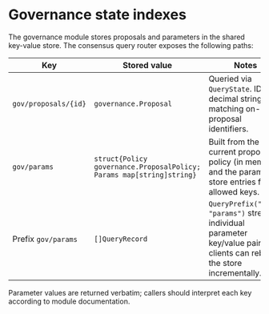 # Governance state indexes

The governance module stores proposals and parameters in the shared key-value store. The consensus query router exposes the following paths:

| Key | Stored value | Notes |
| --- | --- | --- |
| `gov/proposals/{id}` | `governance.Proposal` | Queried via `QueryState`. IDs are decimal strings matching on-chain proposal identifiers. |
| `gov/params` | `struct{Policy governance.ProposalPolicy; Params map[string]string}` | Built from the current proposal policy (in memory) and the parameter store entries for all allowed keys. |
| Prefix `gov/params` | `[]QueryRecord` | `QueryPrefix("gov", "params")` streams individual parameter key/value pairs so clients can rebuild the store incrementally. |

Parameter values are returned verbatim; callers should interpret each key according to module documentation.
